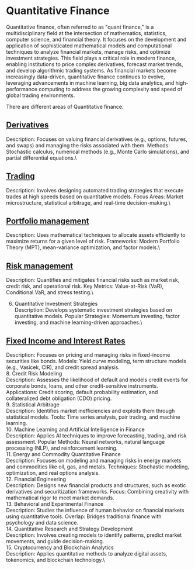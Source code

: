 # Quantitative Finance

Quantitative finance, often referred to as "quant finance," is a multidisciplinary field at the intersection of mathematics, statistics, computer science, and financial theory. It focuses on the development and application of sophisticated mathematical models and computational techniques to analyze financial markets, manage risks, and optimize investment strategies. This field plays a critical role in modern finance, enabling institutions to price complex derivatives, forecast market trends, and develop algorithmic trading systems. As financial markets become increasingly data-driven, quantitative finance continues to evolve, leveraging advancements in machine learning, big data analytics, and high-performance computing to address the growing complexity and speed of global trading environments.

There are different areas of Quantitative finance.

## [Derivatives]()
Description: Focuses on valuing financial derivatives (e.g., options, futures, and swaps) and managing the risks associated with them.
Methods: Stochastic calculus, numerical methods (e.g., Monte Carlo simulations), and partial differential equations.\

## [Trading]()
Description: Involves designing automated trading strategies that execute trades at high speeds based on quantitative models.
Focus Areas: Market microstructure, statistical arbitrage, and real-time decision-making.\

## [Portfolio management]()
Description: Uses mathematical techniques to allocate assets efficiently to maximize returns for a given level of risk.
Frameworks: Modern Portfolio Theory (MPT), mean-variance optimization, and factor models.\

## [Risk management]()
Description: Quantifies and mitigates financial risks such as market risk, credit risk, and operational risk.
Key Metrics: Value-at-Risk (VaR), Conditional VaR, and stress testing.\

6. Quantitative Investment Strategies\
Description: Develops systematic investment strategies based on quantitative models.
Popular Strategies: Momentum investing, factor investing, and machine learning-driven approaches.\

## [Fixed Income and Interest Rates]()
Description: Focuses on pricing and managing risks in fixed-income securities like bonds.
Models: Yield curve modeling, term structure models (e.g., Vasicek, CIR), and credit spread analysis.\
8. Credit Risk Modeling\
Description: Assesses the likelihood of default and models credit events for corporate bonds, loans, and other credit-sensitive instruments.
Applications: Credit scoring, default probability estimation, and collateralized debt obligation (CDO) pricing.\
9. Statistical Arbitrage\
Description: Identifies market inefficiencies and exploits them through statistical models.
Tools: Time series analysis, pair trading, and machine learning.\
10. Machine Learning and Artificial Intelligence in Finance\
Description: Applies AI techniques to improve forecasting, trading, and risk assessment.
Popular Methods: Neural networks, natural language processing (NLP), and reinforcement learning.\
11. Energy and Commodity Quantitative Finance\
Description: Focuses on modeling and managing risks in energy markets and commodities like oil, gas, and metals.
Techniques: Stochastic modeling, optimization, and real options analysis.\
12. Financial Engineering\
Description: Designs new financial products and structures, such as exotic derivatives and securitization frameworks.
Focus: Combining creativity with mathematical rigor to meet market demands.\
13. Behavioral and Experimental Finance\
Description: Studies the influence of human behavior on financial markets using quantitative tools.
Overlap: Bridges traditional finance with psychology and data science.\
14. Quantitative Research and Strategy Development\
Description: Involves creating models to identify patterns, predict market movements, and guide decision-making.\
15. Cryptocurrency and Blockchain Analytics\
Description: Applies quantitative methods to analyze digital assets, tokenomics, and blockchain technology.\
